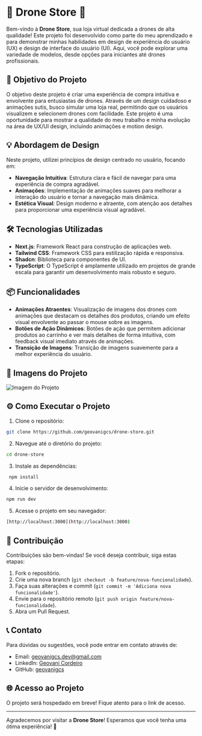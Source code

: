 
# 🚁 Drone Store 🛒

Bem-vindo à **Drone Store**, sua loja virtual dedicada a drones de alta qualidade! Este projeto foi desenvolvido como parte do meu aprendizado e para demonstrar minhas habilidades em design de experiência do usuário (UX) e design de interface do usuário (UI). Aqui, você pode explorar uma variedade de modelos, desde opções para iniciantes até drones profissionais.

## 🎯 Objetivo do Projeto

O objetivo deste projeto é criar uma experiência de compra intuitiva e envolvente para entusiastas de drones. Através de um design cuidadoso e animações sutis, busco simular uma loja real, permitindo que os usuários visualizem e selecionem drones com facilidade. Este projeto é uma oportunidade para mostrar a qualidade do meu trabalho e minha evolução na área de UX/UI design, incluindo animações e motion design.

## 💡 Abordagem de Design

Neste projeto, utilizei princípios de design centrado no usuário, focando em:

- **Navegação Intuitiva**: Estrutura clara e fácil de navegar para uma experiência de compra agradável.
- **Animações**: Implementação de animações suaves para melhorar a interação do usuário e tornar a navegação mais dinâmica.
- **Estética Visual**: Design moderno e atraente, com atenção aos detalhes para proporcionar uma experiência visual agradável.


## 🛠️ Tecnologias Utilizadas

- **Next.js**: Framework React para construção de aplicações web.
- **Tailwind CSS**: Framework CSS para estilização rápida e responsiva.
- **Shadcn**: Biblioteca para componentes de UI.
- **TypeScript**: O TypeScript é amplamente utilizado em projetos de grande escala para garantir um desenvolvimento mais robusto e seguro.

## 📦 Funcionalidades

- **Animações Atraentes**: Visualização de imagens dos drones com animações que destacam os detalhes dos produtos, criando um efeito visual envolvente ao passar o mouse sobre as imagens.
- **Botões de Ação Dinâmicos**: Botões de ação que permitem adicionar produtos ao carrinho e ver mais detalhes de forma intuitiva, com feedback visual imediato através de animações.
- **Transição de Imagens**: Transição de imagens suavemente para a melhor experiência do usuário.

## 📸 Imagens do Projeto

![Imagem do Projeto](https://drive.google.com/uc?export=view&id=1xbrrYe3eGkCfaheqTOUkglp9m0QHvk5R)

## ⚙️ Como Executar o Projeto

1. Clone o repositório:
```bash
git clone https://github.com/geovanigcs/drone-store.git 
```
2. Navegue até o diretório do projeto: 
  ```bash
cd drone-store
```
3. Instale as dependências:
```bash
 npm install
```
4. Inicie o servidor de desenvolvimento:
```bash 
npm run dev
```
5. Acesse o projeto em seu navegador:
```bash 
[http://localhost:3000](http://localhost:3000)
```
## 🤝 Contribuição

Contribuições são bem-vindas! Se você deseja contribuir, siga estas etapas:

1. Fork o repositório.
2. Crie uma nova branch (`git checkout -b feature/nova-funcionalidade`).
3. Faça suas alterações e commit (`git commit -m 'Adiciona nova funcionalidade'`).
4. Envie para o repositório remoto (`git push origin feature/nova-funcionalidade`).
5. Abra um Pull Request.

## 📞 Contato

Para dúvidas ou sugestões, você pode entrar em contato através de:

- Email: geovanigcs.dev@gmail.com
- LinkedIn: [Geovani Cordeiro](https://www.linkedin.com/in/geovanicordeirodev/)
- GitHub: [geovanigcs](https://github.com/geovanigcs)

## 🌐 Acesso ao Projeto

O projeto será hospedado em breve! Fique atento para o link de acesso.

---

Agradecemos por visitar a **Drone Store**! Esperamos que você tenha uma ótima experiência! 🚀
